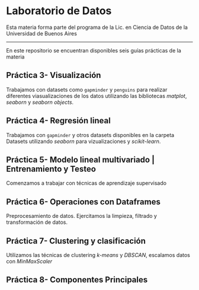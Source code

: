 # Laboratorio de Datos
Esta materia forma parte del programa de la Lic. en Ciencia de Datos de la Universidad de Buenos Aires

------------

En este repositorio se encuentran disponibles seis guías prácticas de la materia

## Práctica 3- Visualización
Trabajamos con datasets como `gapminder` y `penguins` para realizar diferentes viasualizaciones de los datos utilizando las bibliotecas *matplot*, *seaborn* y *seaborn objects*.

## Práctica 4- Regresión lineal
Trabajamos con `gapminder` y otros datasets disponibles en la carpeta Datasets utilizando *seaborn* para vizualizaciones y *scikit-learn*.

## Práctica 5- Modelo lineal multivariado | Entrenamiento y Testeo
Comenzamos a trabajar con técnicas de aprendizaje supervisado

## Práctica 6- Operaciones con Dataframes
Preprocesamiento de datos. Ejercitamos la limpieza, filtrado y transformación de datos.

## Práctica 7- Clustering y clasificación
Utilizamos las técnicas de clustering *k-means* y *DBSCAN*, escalamos datos con *MinMaxScaler*

## Práctica 8- Componentes Principales
